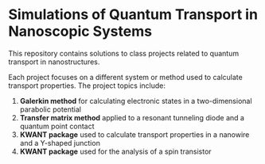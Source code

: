 # Simulations of Quantum Transport in Nanoscopic Systems

This repository contains solutions to class projects related to quantum transport in nanostructures.

Each project focuses on a different system or method used to calculate transport properties. The project topics include:

1. **Galerkin method** for calculating electronic states in a two-dimensional parabolic potential  
2. **Transfer matrix method** applied to a resonant tunneling diode and a quantum point contact  
3. **KWANT package** used to calculate transport properties in a nanowire and a Y-shaped junction  
4. **KWANT package** used for the analysis of a spin transistor
